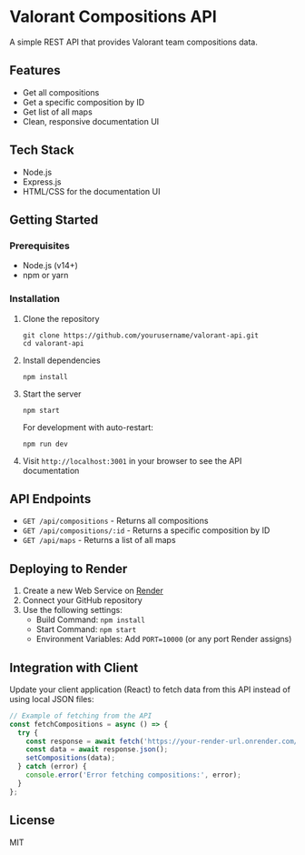 # Valorant Compositions API

A simple REST API that provides Valorant team compositions data.

## Features

- Get all compositions
- Get a specific composition by ID
- Get list of all maps
- Clean, responsive documentation UI

## Tech Stack

- Node.js
- Express.js
- HTML/CSS for the documentation UI

## Getting Started

### Prerequisites

- Node.js (v14+)
- npm or yarn

### Installation

1. Clone the repository
   ```
   git clone https://github.com/yourusername/valorant-api.git
   cd valorant-api
   ```

2. Install dependencies
   ```
   npm install
   ```

3. Start the server
   ```
   npm start
   ```

   For development with auto-restart:
   ```
   npm run dev
   ```

4. Visit `http://localhost:3001` in your browser to see the API documentation

## API Endpoints

- `GET /api/compositions` - Returns all compositions
- `GET /api/compositions/:id` - Returns a specific composition by ID
- `GET /api/maps` - Returns a list of all maps

## Deploying to Render

1. Create a new Web Service on [Render](https://render.com)
2. Connect your GitHub repository
3. Use the following settings:
   - Build Command: `npm install`
   - Start Command: `npm start`
   - Environment Variables: Add `PORT=10000` (or any port Render assigns)

## Integration with Client

Update your client application (React) to fetch data from this API instead of using local JSON files:

```javascript
// Example of fetching from the API
const fetchCompositions = async () => {
  try {
    const response = await fetch('https://your-render-url.onrender.com/api/compositions');
    const data = await response.json();
    setCompositions(data);
  } catch (error) {
    console.error('Error fetching compositions:', error);
  }
};
```

## License

MIT 